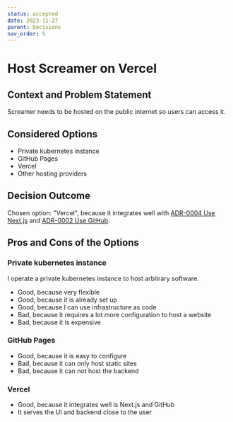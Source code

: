 ```yaml
---
status: accepted
date: 2023-11-27
parent: Decisions
nav_order: 5
---
```


# Host Screamer on Vercel

## Context and Problem Statement

Screamer needs to be hosted on the public internet so users can access it.

## Considered Options

- Private kubernetes instance
- GitHub Pages
- Vercel
- Other hosting providers

## Decision Outcome

Chosen option: "Vercel", because it integrates well with [ADR-0004 Use Next.js](./0004-build-with-nextjs.md) and [ADR-0002 Use GitHub](./0002-use-github.md).

## Pros and Cons of the Options

### Private kubernetes instance

I operate a private kubernetes instance to host arbitrary software.

- Good, because very flexible
- Good, because it is already set up
- Good, because I can use infrastructure as code
- Bad, because it requires a lot more configuration to host a website
- Bad, because it is expensive

### GitHub Pages

- Good, because it is easy to configure
- Bad, because it can only host static sites
- Bad, because it can not host the backend

### Vercel

- Good, because it integrates well is Next.js and GitHub
- It serves the UI and backend close to the user

